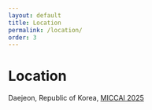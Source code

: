 ```yaml
---
layout: default
title: Location
permalink: /location/
order: 3
---
```

# Location

Daejeon, Republic of Korea, [MICCAI 2025](https://conferences.miccai.org/2025/en/)
